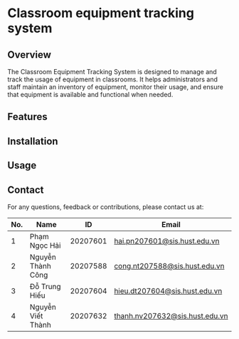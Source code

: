 # Classroom equipment tracking system

## Overview

The Classroom Equipment Tracking System is designed to manage and track the usage of equipment in classrooms. It helps
administrators and staff maintain an inventory of equipment, monitor their usage, and ensure that equipment is available
and functional when needed.

## Features

## Installation

## Usage

## Contact

For any questions, feedback or contributions, please contact us at:

| No. | Name              | ID       | Email                            |
|-----|-------------------|----------|----------------------------------|
| 1   | Phạm Ngọc Hải     | 20207601 | <hai.pn207601@sis.hust.edu.vn>   |
| 2   | Nguyễn Thành Công | 20207588 | <cong.nt207588@sis.hust.edu.vn>  |
| 3   | Đỗ Trung Hiếu     | 20207604 | <hieu.dt207604@sis.hust.edu.vn>  |
| 4   | Nguyễn Viết Thành | 20207632 | <thanh.nv207632@sis.hust.edu.vn> |
